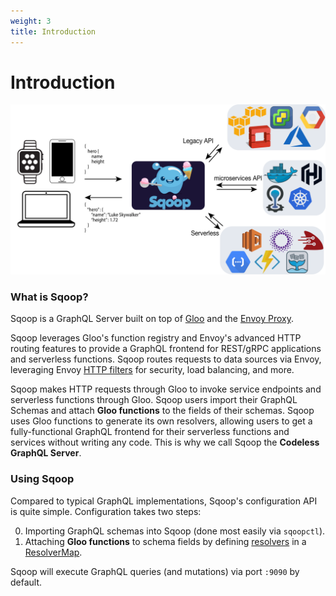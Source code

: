 ```yaml
---
weight: 3
title: Introduction
---
```



# Introduction

![Overview](../img/high_level_architecture.png "High Level Architecture")


### What is Sqoop?

Sqoop is a GraphQL Server built on top of [Gloo](https://github.com/solo-io/gloo) and the [Envoy Proxy](https://envoyproxy.io).

Sqoop leverages Gloo's function registry and Envoy's advanced HTTP routing features to provide a GraphQL frontend
for REST/gRPC applications and serverless functions. Sqoop routes requests to data sources via Envoy, leveraging 
Envoy [HTTP filters](https://www.envoyproxy.io/docs/envoy/latest/api-v2/config/filter/filter.html?highlight=http%20filter) 
for security, load balancing, and more.

Sqoop makes HTTP requests through Gloo to invoke service endpoints and serverless functions through Gloo. Sqoop users
import their GraphQL Schemas and attach **Gloo functions** to the fields of their schemas. Sqoop uses Gloo functions to generate
its own resolvers, allowing users to get a fully-functional GraphQL frontend for their serverless functions and services 
without writing any code. This is why we call Sqoop the **Codeless GraphQL Server**.


### Using Sqoop

Compared to typical GraphQL implementations, Sqoop's configuration API is quite simple. Configuration takes two steps:

0. Importing GraphQL schemas into Sqoop (done most easily via `sqoopctl`).
0. Attaching **Gloo functions** to schema fields by defining [resolvers](concepts/resolvers.md) in a [ResolverMap](concepts/api_objects.md). 

Sqoop will execute GraphQL queries (and mutations) via port `:9090` by default.

